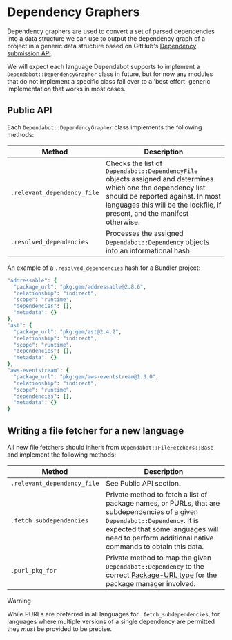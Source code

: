 # Dependency Graphers

Dependency graphers are used to convert a set of parsed dependencies into a data structure we can use to output the dependency graph of a project in a generic data structure based on GitHub's [Dependency submission API](https://docs.github.com/en/rest/dependency-graph/dependency-submission).

We will expect each language Dependabot supports to implement a `Dependabot::DependencyGrapher` class in future, but for now any modules that do not implement a specific class fail over to a 'best effort' generic implementation that works in most cases.

## Public API

Each `Dependabot::DependencyGrapher` class implements the following methods:

| Method                      | Description                                                                                   |
|-----------------------------|-----------------------------------------------------------------------------------------------|
| `.relevant_dependency_file` | Checks the list of `Dependabot::DependencyFile` objects assigned and determines which one the dependency list should be reported against. In most languages this will be the lockfile, if present, and the manifest otherwise. |
| `.resolved_dependencies`    | Processes the assigned `Dependabot::Dependency` objects into an informational hash |

An example of a `.resolved_dependencies` hash for a Bundler project:

```ruby
"addressable": {
  "package_url": "pkg:gem/addressable@2.8.6",
  "relationship": "indirect",
  "scope": "runtime",
  "dependencies": [],
  "metadata": {}
},
"ast": {
  "package_url": "pkg:gem/ast@2.4.2",
  "relationship": "indirect",
  "scope": "runtime",
  "dependencies": [],
  "metadata": {}
},
"aws-eventstream": {
  "package_url": "pkg:gem/aws-eventstream@1.3.0",
  "relationship": "indirect",
  "scope": "runtime",
  "dependencies": [],
  "metadata": {}
}
```

## Writing a file fetcher for a new language

All new file fetchers should inherit from `Dependabot::FileFetchers::Base` and
implement the following methods:

| Method                           | Description                                                                                   |
|----------------------------------|-----------------------------------------------------------------------------------------------|
| `.relevant_dependency_file`      | See Public API section. |
| `.fetch_subdependencies`         | Private method to fetch a list of package names, or PURLs, that are subdependencies of a given `Dependabot::Dependency`. It is expected that some languages will need to perform additional native commands to obtain this data. |
| `.purl_pkg_for`                  | Private method to map the given `Dependabot::Dependency` to the correct [Package-URL type](https://github.com/package-url/purl-spec/blob/main/PURL-TYPES.rst) for the package manager involved. |

> [!WARNING]
> While PURLs are preferred in all languages for `.fetch_subdependencies`, for languages where multiple versions of a single dependency are permitted they _must_ be provided to be precise.
